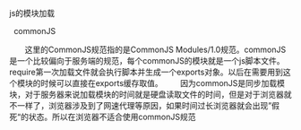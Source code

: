 js的模块加载

    commonJS
    
        这里的CommonJS规范指的是CommonJS Modules/1.0规范。commonJS是一个比较偏向于服务端的规范，每个commonJS的模块就是一个js脚本文件。require第一次加载文件就会执行脚本并生成一个exports对象。以后在需要用到这个模块的时候可以直接在exports缓存取值。
        因为commonJS是同步加载模块，对于服务器来说加载模块的时间就是硬盘读取文件的时间，但是对于浏览器就不一样了，浏览器涉及到了网速代理等原因，如果时间过长浏览器就会出现”假死“的状态。所以在浏览器不适合使用commonJS规范

